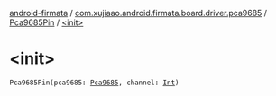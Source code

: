 [android-firmata](../../index.md) / [com.xujiaao.android.firmata.board.driver.pca9685](../index.md) / [Pca9685Pin](index.md) / [&lt;init&gt;](./-init-.md)

# &lt;init&gt;

`Pca9685Pin(pca9685: `[`Pca9685`](../-pca9685/index.md)`, channel: `[`Int`](https://kotlinlang.org/api/latest/jvm/stdlib/kotlin/-int/index.html)`)`